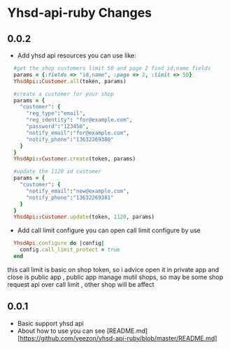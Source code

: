 # Yhsd-api-ruby Changes

0.0.2
-----------

- Add yhsd api resources
  you can use like:
```ruby
  #get the shop customers limit 50 and page 2 find id,name fields
  params = {:fields => "id,name", :page => 2, :limit => 50}
  YhsdApi::Customer.all(token, params)

  #create a customer for your shop
  params = {
    "customer": {
      "reg_type":"email",
      "reg_identity": "for@example.com",
      "password":"123456",
      "notify_email":"for@example.com",
      "notify_phone":"13632269380"
    }
  }
  YhsdApi::Customer.create(token, params)

  #update the 1120 id customer
  params = {
    "customer": {   
      "notify_email":"new@example.com",
      "notify_phone":"13632269381"
    }
  }
  YhsdApi::Customer.update(token, 1120, params)
```
- Add call limit configure
  you can open call limit configure by use
```ruby
  YhsdApi.configure do |config|
    config.call_limit_protect = true
  end
```
  this call limit is basic on shop token, so i advice open it in private app and close is public app , public app manage mutil shops, so may be some shop request api over call limit , other shop
  will be affect

0.0.1
-----------


- Basic support yhsd api
- About how to use you can see [README.md][https://github.com/yeezon/yhsd-api-ruby/blob/master/README.md]
